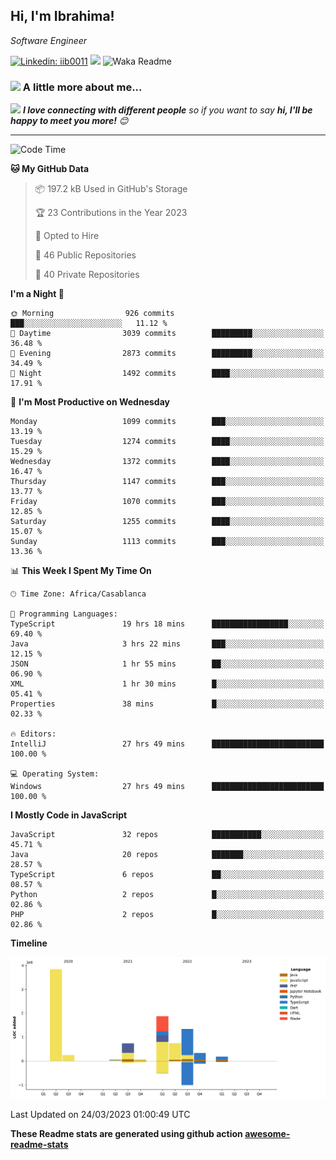 <h2>Hi, I'm Ibrahima! </h2>
<p><em>Software Engineer 
</em></p>


[![Linkedin: iib0011](https://img.shields.io/badge/-iib0011-blue?style=flat-square&logo=Linkedin&logoColor=white&link=https://www.linkedin.com/in/iib0011/)](https://www.linkedin.com/in/iib0011/)
![](https://visitor-badge.glitch.me/badge?page_id=iib0011)
![Waka Readme](https://github.com/iib0011/iib0011/workflows/Waka%20Readme/badge.svg)


### <img src="https://media.giphy.com/media/VgCDAzcKvsR6OM0uWg/giphy.gif" width="50"> A little more about me...  


<img src="https://media.giphy.com/media/LnQjpWaON8nhr21vNW/giphy.gif" width="60"> <em><b>I love connecting with different people</b> so if you want to say <b>hi, I'll be happy to meet you more!</b> 😊</em>

---
<!--START_SECTION:waka-->
![Code Time](http://img.shields.io/badge/Code%20Time-1%2C974%20hrs%2037%20mins-blue)

**🐱 My GitHub Data** 

> 📦 197.2 kB Used in GitHub's Storage 
 > 
> 🏆 23 Contributions in the Year 2023
 > 
> 💼 Opted to Hire
 > 
> 📜 46 Public Repositories 
 > 
> 🔑 40 Private Repositories 
 > 
**I'm a Night 🦉** 

```text
🌞 Morning                926 commits         ███░░░░░░░░░░░░░░░░░░░░░░   11.12 % 
🌆 Daytime                3039 commits        █████████░░░░░░░░░░░░░░░░   36.48 % 
🌃 Evening                2873 commits        █████████░░░░░░░░░░░░░░░░   34.49 % 
🌙 Night                  1492 commits        ████░░░░░░░░░░░░░░░░░░░░░   17.91 % 
```
📅 **I'm Most Productive on Wednesday** 

```text
Monday                   1099 commits        ███░░░░░░░░░░░░░░░░░░░░░░   13.19 % 
Tuesday                  1274 commits        ████░░░░░░░░░░░░░░░░░░░░░   15.29 % 
Wednesday                1372 commits        ████░░░░░░░░░░░░░░░░░░░░░   16.47 % 
Thursday                 1147 commits        ███░░░░░░░░░░░░░░░░░░░░░░   13.77 % 
Friday                   1070 commits        ███░░░░░░░░░░░░░░░░░░░░░░   12.85 % 
Saturday                 1255 commits        ████░░░░░░░░░░░░░░░░░░░░░   15.07 % 
Sunday                   1113 commits        ███░░░░░░░░░░░░░░░░░░░░░░   13.36 % 
```


📊 **This Week I Spent My Time On** 

```text
🕑︎ Time Zone: Africa/Casablanca

💬 Programming Languages: 
TypeScript               19 hrs 18 mins      █████████████████░░░░░░░░   69.40 % 
Java                     3 hrs 22 mins       ███░░░░░░░░░░░░░░░░░░░░░░   12.15 % 
JSON                     1 hr 55 mins        ██░░░░░░░░░░░░░░░░░░░░░░░   06.90 % 
XML                      1 hr 30 mins        █░░░░░░░░░░░░░░░░░░░░░░░░   05.41 % 
Properties               38 mins             █░░░░░░░░░░░░░░░░░░░░░░░░   02.33 % 

🔥 Editors: 
IntelliJ                 27 hrs 49 mins      █████████████████████████   100.00 % 

💻 Operating System: 
Windows                  27 hrs 49 mins      █████████████████████████   100.00 % 
```

**I Mostly Code in JavaScript** 

```text
JavaScript               32 repos            ███████████░░░░░░░░░░░░░░   45.71 % 
Java                     20 repos            ███████░░░░░░░░░░░░░░░░░░   28.57 % 
TypeScript               6 repos             ██░░░░░░░░░░░░░░░░░░░░░░░   08.57 % 
Python                   2 repos             █░░░░░░░░░░░░░░░░░░░░░░░░   02.86 % 
PHP                      2 repos             █░░░░░░░░░░░░░░░░░░░░░░░░   02.86 % 
```



**Timeline**

![Lines of Code chart](https://raw.githubusercontent.com/iib0011/iib0011/master/assets/bar_graph.png)


 Last Updated on 24/03/2023 01:00:49 UTC
<!--END_SECTION:waka-->

**These Readme stats are generated using github action [awesome-readme-stats](https://github.com/iib0011/waka-readme-stats)**
